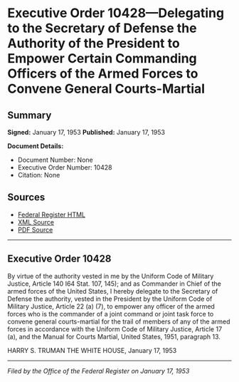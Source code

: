 # Executive Order 10428—Delegating to the Secretary of Defense the Authority of the President to Empower Certain Commanding Officers of the Armed Forces to Convene General Courts-Martial

## Summary

**Signed:** January 17, 1953
**Published:** January 17, 1953

**Document Details:**
- Document Number: None
- Executive Order Number: 10428
- Citation: None

## Sources
- [Federal Register HTML](https://www.presidency.ucsb.edu/documents/executive-order-10428-delegating-the-secretary-defense-the-authority-the-president-empower)
- [XML Source](None)
- [PDF Source](None)

---

## Executive Order 10428

By virtue of the authority vested in me by the Uniform Code of Military Justice, Article 140 I64 Stat. 107, 145); and as Commander in Chief of the armed forces of the United States, I hereby delegate to the Secretary of Defense the authority, vested in the President by the Uniform Code of Military Justice, Article 22 (a) (7), to empower any officer of the armed forces who is the commander of a joint command or joint task force to convene general courts-martial for the trail of members of any of the armed forces in accordance with the Uniform Code of Military Justice, Article 17 (a), and the Manual for Courts Martial, United States, 1951, paragraph 13.

HARRY S. TRUMAN
THE WHITE HOUSE,
January 17, 1953

---

*Filed by the Office of the Federal Register on January 17, 1953*
